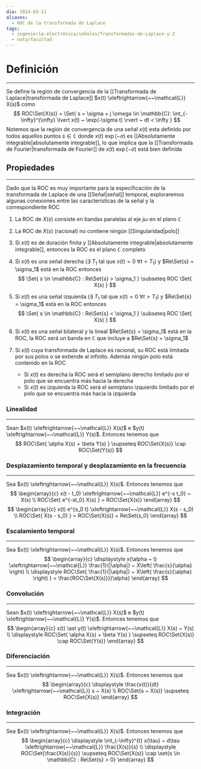 ```yaml
---
dia: 2024-03-11
aliases:
  - ROC de la transformada de Laplace
tags:
  - ingeniería-electrónica/señales/Transformadas-de-Laplace-y-Z
  - nota/facultad
---
```

# Definición
---
Se define la región de convergencia de la [[Transformada de Laplace|transformada de Laplace]] $x(t) \xleftrightarrow{~~\mathcal{L}} X(s)$ como $$ ROC\Set{X(s)} = \Set{ s = \sigma + j \omega \in \mathbb{C}: \int_{-\infty}^{\infty} \lvert x(t) ~ \exp(-\sigma t) \rvert ~ dt < \infty } $$
Notemos que la región de convergencia de una señal $x(t)$ esta definido por todos aquellos puntos $s \in \mathbb{C}$ donde $x(t) ~ \exp(-\sigma)$ es [[Absolutamente integrable|absolutamente integrable]], lo que implica que la [[Transformada de Fourier|transformada de Fourier]] de $x(t) ~ \exp(-\sigma)$ está bien definida

## Propiedades
---
Dado que la ROC es muy importante para la especificación de la transformada de Laplace de una [[Señal|señal]] temporal, exploraremos algunas conexiones entre las características de la señal y la correspondiente ROC

1. La ROC de $X(s)$ consiste en bandas paralelas al eje $j\omega$ en el plano $\mathbb{C}$ 
   
2. La ROC de $X(s)$ (racional) no contiene ningún [[Singularidad|polo]]
   
3. Si $x(t)$ es de duración finita y [[Absolutamente integrable|absolutamente integrable]], entonces la ROC es el plano $\mathbb{C}$ completo
   
4. Si $x(t)$ es una señal derecha ($\exists ~ T_1$ tal que $x(t) = 0 ~ \forall t < T_1$) y $Re\Set{s} = \sigma_1$ está en la ROC entonces $$ \Set{ s \in \mathbb{C} : Re\Set{s} > \sigma_1 } \subseteq ROC \Set{ X(s) } $$
5. Si $x(t)$ es una señal izquierda ($\exists ~ T_1$ tal que $x(t) = 0 ~ \forall t > T_1$) y $Re\Set{s} = \sigma_1$ está en la ROC entonces $$ \Set{ s \in \mathbb{C} : Re\Set{s} < \sigma_1 } \subseteq ROC \Set{ X(s) } $$
6. Si $x(t)$ es una señal bilateral y la lineal $Re\Set{s} = \sigma_1$ está en la ROC, la ROC será un banda en $\mathbb{C}$ que incluye a $Re\Set{s} = \sigma_1$
   
7. Si $x(t)$ cuya transformada de Laplace es racional, su ROC está limitada por sus polos o se extiende al infinito. Además ningún polo está contenido en la ROC
	* Si $x(t)$ es derecha la ROC será el semiplano derecho limitado por el polo que se encuentra más hacia la derecha
	* Si $x(t)$ es izquierda la ROC será el semiplano izquierdo limitado por el polo que se encuentra más hacia la izquierda

### Linealidad
---
Sean $x(t) \xleftrightarrow{~~\mathcal{L}} X(s)$ e $y(t) \xleftrightarrow{~~\mathcal{L}} Y(s)$. Entonces tenemos que $$ ROC\Set{ \alpha X(s) + \beta Y(s) } \supseteq ROC\Set{X(s)} \cap ROC\Set{Y(s)} $$

### Desplazamiento temporal y desplazamiento en la frecuencia
---
Sea $x(t) \xleftrightarrow{~~\mathcal{L}} X(s)$. Entonces tenemos que $$ \begin{array}{c} 
	x(t - t_0) \xleftrightarrow{~~\mathcal{L}} e^{-s t_0} ~ X(s) \\
	ROC\Set{ e^{-st_0} X(s) } = ROC\Set{X(s)}
\end{array} $$
$$ \begin{array}{c} 
	x(t) e^{s_0 t} \xleftrightarrow{~~\mathcal{L}} X(s - s_0) \\
	ROC\Set{ X(s - s_0) } = ROC\Set{X(s)} + Re\Set{s_0}
\end{array} $$

### Escalamiento temporal
---
Sea $x(t) \xleftrightarrow{~~\mathcal{L}} X(s)$. Entonces tenemos que $$ \begin{array}{c} 
	\displaystyle x(\alpha ~ t) \xleftrightarrow{~~\mathcal{L}} \frac{1}{|\alpha|} ~ X\left( \frac{s}{\alpha} \right) \\
	\displaystyle ROC\Set{ \frac{1}{|\alpha|} ~ X\left( \frac{s}{\alpha} \right) } = \frac{ROC\Set{X(s)}}{\alpha}
\end{array} $$

### Convolución
---
Sean $x(t) \xleftrightarrow{~~\mathcal{L}} X(s)$ e $y(t) \xleftrightarrow{~~\mathcal{L}} Y(s)$. Entonces tenemos que $$ \begin{array}{c} 
	x(t) \ast y(t) \xleftrightarrow{~~\mathcal{L}} X(s) ~ Y(s) \\
	\displaystyle ROC\Set{ \alpha X(s) + \beta Y(s) } \supseteq ROC\Set{X(s)} \cap ROC\Set{Y(s)}
\end{array} $$

### Diferenciación
---
Sea $x(t) \xleftrightarrow{~~\mathcal{L}} X(s)$. Entonces tenemos que $$ \begin{array}{c} 
	\displaystyle \frac{x(t)}{dt} \xleftrightarrow{~~\mathcal{L}} s ~ X(s) \\
	ROC\Set{s ~ X(s)} \supseteq ROC\Set{X(s)}
\end{array} $$

### Integración
---
Sea $x(t) \xleftrightarrow{~~\mathcal{L}} X(s)$. Entonces tenemos que $$ \begin{array}{c} 
	\displaystyle \int_{-\infty}^{t} x(\tau) ~ d\tau \xleftrightarrow{~~\mathcal{L}} \frac{X(s)}{s} \\
	\displaystyle ROC\Set{\frac{X(s)}{s}} \supseteq ROC\Set{X(s)} \cap \set{s \in \mathbb{C} : Re\Set{s} > 0}
\end{array} $$

